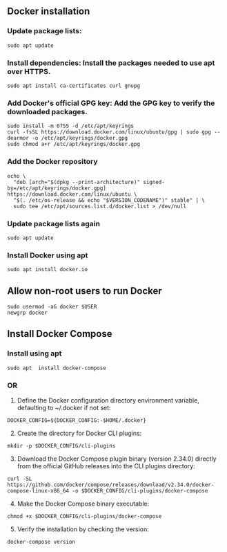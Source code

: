 ## Docker installation
### Update package lists:
```
sudo apt update
```
### Install dependencies: Install the packages needed to use apt over HTTPS.
```
sudo apt install ca-certificates curl gnupg
```
### Add Docker's official GPG key: Add the GPG key to verify the downloaded packages.
```
sudo install -m 0755 -d /etc/apt/keyrings
curl -fsSL https://download.docker.com/linux/ubuntu/gpg | sudo gpg --dearmor -o /etc/apt/keyrings/docker.gpg
sudo chmod a+r /etc/apt/keyrings/docker.gpg
```
### Add the Docker repository
```
echo \
  "deb [arch="$(dpkg --print-architecture)" signed-by=/etc/apt/keyrings/docker.gpg] https://download.docker.com/linux/ubuntu \
  "$(. /etc/os-release && echo "$VERSION_CODENAME")" stable" | \
  sudo tee /etc/apt/sources.list.d/docker.list > /dev/null
```
### Update package lists again
```
sudo apt update
```
### Install Docker using apt
```
sudo apt install docker.io 
```

## Allow non-root users to run Docker
```
sudo usermod -aG docker $USER
newgrp docker
```

## Install Docker Compose 
### Install using apt
```
sudo apt  install docker-compose
```
### OR
1. Define the Docker configuration directory environment variable, defaulting to ~/.docker if not set:
```
DOCKER_CONFIG=${DOCKER_CONFIG:-$HOME/.docker}
```

2. Create the directory for Docker CLI plugins:
```
mkdir -p $DOCKER_CONFIG/cli-plugins 
```

3. Download the Docker Compose plugin binary (version 2.34.0) directly from the official GitHub releases into the CLI plugins directory:
```
curl -SL https://github.com/docker/compose/releases/download/v2.34.0/docker-compose-linux-x86_64 -o $DOCKER_CONFIG/cli-plugins/docker-compose 
```

4. Make the Docker Compose binary executable:
```
chmod +x $DOCKER_CONFIG/cli-plugins/docker-compose 
```
5. Verify the installation by checking the version:
```
docker-compose version 
```
